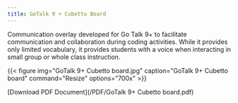 ```yaml
---
title: GoTalk 9 + Cubetto Board
---
```

Communication overlay developed for Go Talk 9+ to facilitate communication and collaboration during coding activities. While it provides only limited vocabulary, it provides students with a voice when interacting in small group or whole class instruction. 

{{< figure
img="GoTalk 9+ Cubetto board.jpg"
caption="GoTalk 9+ Cubetto board"
command="Resize"
options="700x" >}}

[Download PDF Document](/PDF/GoTalk 9+ Cubetto board.pdf)
